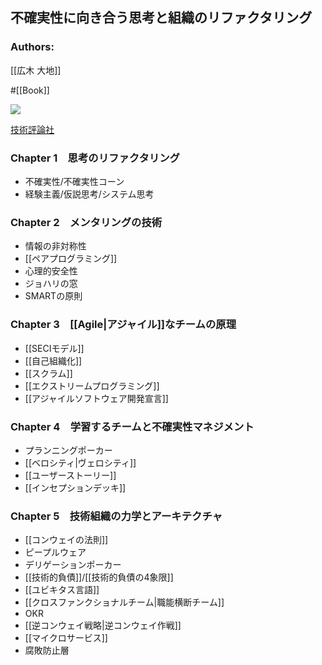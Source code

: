 ## 不確実性に向き合う思考と組織のリファクタリング

### Authors:
[[広木 大地]]

#[[Book]]

![](https://gihyo.jp/assets/images/cover/2018/thumb/TH320_9784774196053.jpg)

[技術評論社](https://gihyo.jp/book/2018/978-4-7741-9605-3)

### Chapter 1　思考のリファクタリング
- 不確実性/不確実性コーン
- 経験主義/仮説思考/システム思考
### Chapter 2　メンタリングの技術
- 情報の非対称性
- [[ペアプログラミング]]
- 心理的安全性
- ジョハリの窓
- SMARTの原則
### Chapter 3　[[Agile|アジャイル]]なチームの原理
- [[SECIモデル]]
- [[自己組織化]]
- [[スクラム]]
- [[エクストリームプログラミング]]
- [[アジャイルソフトウェア開発宣言]]
### Chapter 4　学習するチームと不確実性マネジメント
- プランニングポーカー
- [[ベロシティ|ヴェロシティ]]
- [[ユーザーストーリー]]
- [[インセプションデッキ]]
### Chapter 5　技術組織の力学とアーキテクチャ
- [[コンウェイの法則]]
- ピープルウェア
- デリゲーションポーカー
- [[技術的負債]]/[[技術的負債の4象限]]
- [[ユビキタス言語]]
- [[クロスファンクショナルチーム|職能横断チーム]]
- OKR
- [[逆コンウェイ戦略|逆コンウェイ作戦]]
- [[マイクロサービス]]
- 腐敗防止層